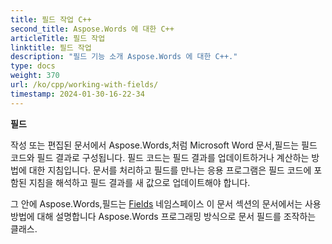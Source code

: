 ```yaml
---
title: 필드 작업 C++
second_title: Aspose.Words 에 대한 C++
articleTitle: 필드 작업
linktitle: 필드 작업
description: "필드 기능 소개 Aspose.Words 에 대한 C++."
type: docs
weight: 370
url: /ko/cpp/working-with-fields/
timestamp: 2024-01-30-16-22-34
---
```


**필드**

작성 또는 편집된 문서에서 Aspose.Words,처럼 Microsoft Word 문서,필드는 필드 코드와 필드 결과로 구성됩니다. 필드 코드는 필드 결과를 업데이트하거나 계산하는 방법에 대한 지침입니다. 문서를 처리하고 필드를 만나는 응용 프로그램은 필드 코드에 포함된 지침을 해석하고 필드 결과를 새 값으로 업데이트해야 합니다.

그 안에 Aspose.Words,필드는 [Fields](https://reference.aspose.com/words/cpp/aspose.words.fields/) 네임스페이스 이 문서 섹션의 문서에서는 사용 방법에 대해 설명합니다 Aspose.Words 프로그래밍 방식으로 문서 필드를 조작하는 클래스.
